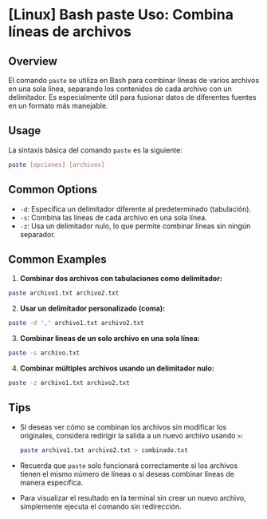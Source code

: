 # [Linux] Bash paste Uso: Combina líneas de archivos

## Overview
El comando `paste` se utiliza en Bash para combinar líneas de varios archivos en una sola línea, separando los contenidos de cada archivo con un delimitador. Es especialmente útil para fusionar datos de diferentes fuentes en un formato más manejable.

## Usage
La sintaxis básica del comando `paste` es la siguiente:

```bash
paste [opciones] [archivos]
```

## Common Options
- `-d`: Especifica un delimitador diferente al predeterminado (tabulación).
- `-s`: Combina las líneas de cada archivo en una sola línea.
- `-z`: Usa un delimitador nulo, lo que permite combinar líneas sin ningún separador.

## Common Examples

1. **Combinar dos archivos con tabulaciones como delimitador:**

```bash
paste archivo1.txt archivo2.txt
```

2. **Usar un delimitador personalizado (coma):**

```bash
paste -d ',' archivo1.txt archivo2.txt
```

3. **Combinar líneas de un solo archivo en una sola línea:**

```bash
paste -s archivo.txt
```

4. **Combinar múltiples archivos usando un delimitador nulo:**

```bash
paste -z archivo1.txt archivo2.txt
```

## Tips
- Si deseas ver cómo se combinan los archivos sin modificar los originales, considera redirigir la salida a un nuevo archivo usando `>`:
  
  ```bash
  paste archivo1.txt archivo2.txt > combinado.txt
  ```

- Recuerda que `paste` solo funcionará correctamente si los archivos tienen el mismo número de líneas o si deseas combinar líneas de manera específica.
  
- Para visualizar el resultado en la terminal sin crear un nuevo archivo, simplemente ejecuta el comando sin redirección.